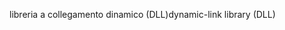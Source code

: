 <span data-ttu-id="d5b10-101">libreria a collegamento dinamico (DLL)</span><span class="sxs-lookup"><span data-stu-id="d5b10-101">dynamic-link library (DLL)</span></span>